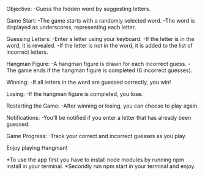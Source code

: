Objective:
-Guess the hidden word by suggesting letters.

Game Start:
-The game starts with a randomly selected word.
-The word is displayed as underscores, representing each letter.

Guessing Letters:
-Enter a letter using your keyboard.
-If the letter is in the word, it is revealed.
-If the letter is not in the word, it is added to the list of incorrect letters.

Hangman Figure:
-A hangman figure is drawn for each incorrect guess.
-The game ends if the hangman figure is completed (6 incorrect guesses).

Winning:
-If all letters in the word are guessed correctly, you win!

Losing:
-If the hangman figure is completed, you lose.

Restarting the Game:
-After winning or losing, you can choose to play again.

Notifications:
-You'll be notified if you enter a letter that has already been guessed.

Game Progress:
-Track your correct and incorrect guesses as you play.

Enjoy playing Hangman!

*To use the app first you have to install node modules by running npm install in your terminal.
*Secondly run npm start in your terminal and enjoy.
